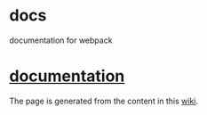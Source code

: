 docs
====

documentation for webpack

# [documentation](http://webpack.github.io/docs/)

The page is generated from the content in this [wiki](https://github.com/webpack/docs/wiki).
